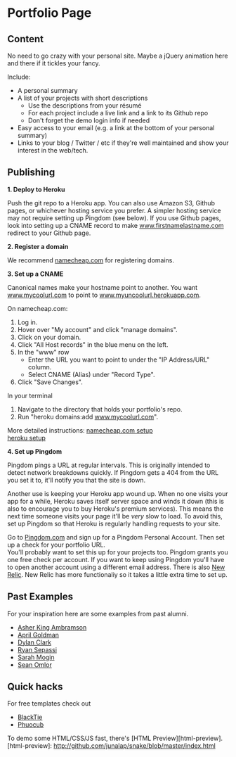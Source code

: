 # Portfolio Page

## Content

No need to go crazy with your personal site. Maybe a jQuery animation here and there if it tickles your fancy.

 Include:
* A personal summary
* A list of your projects with short descriptions
    * Use the descriptions from your résumé
    * For each project include a live link and a link to its Github repo
    * Don't forget the demo login info if needed
* Easy access to your email (e.g. a link at the bottom of your personal summary)
* Links to your blog / Twitter / etc if they're well maintained and show your interest in the web/tech.

## Publishing

**1. Deploy to Heroku**

Push the git repo to a Heroku app. You can also use Amazon S3, Github pages, or whichever hosting service you prefer. A simpler hosting service may not require setting up Pingdom (see below). If you use Github pages, look into setting up a CNAME record to make www.firstnamelastname.com redirect to your Github page.


**2. Register a domain**

We recommend [namecheap.com][namecheap] for registering domains.    

[namecheap]: http://www.namecheap.com/


**3. Set up a CNAME**

Canonical names make your hostname point to another. You want www.mycoolurl.com to point to www.myuncoolurl.herokuapp.com.


 On namecheap.com:    
1. Log in.
2. Hover over "My account" and click "manage domains".
3. Click on your domain.
4. Click "All Host records" in the blue menu on the left.
5. In the "www" row
    * Enter the URL you want to point to under the "IP Address/URL" column.    
    * Select CNAME (Alias) under "Record Type".    
6. Click "Save Changes".

 In your terminal    
1. Navigate to the directory that holds your portfolio's repo.
2. Run "heroku domains:add www.mycoolurl.com".

More detailed instructions:
[namecheap.com setup][namecheap-tutorial]    
[heroku setup][heroku-tutorial]    

[heroku-tutorial]: https://devcenter.heroku.com/articles/custom-domains
[namecheap-tutorial]: http://www.namecheap.com/support/knowledgebase/article.aspx/1031/2/


**4. Set up Pingdom**

Pingdom pings a URL at regular intervals. This is originally intended to detect network breakdowns quickly. If Pingdom gets a 404 from the URL you set it to, it'll notify you that the site is down.    

Another use is keeping your Heroku app wound up. When no one visits your app for a while, Heroku saves itself server space and winds it down (this is also to encourage you to buy Heroku's premium services). This means the next time someone visits your page it'll be *very* slow to load. To avoid this, set up Pingdom so that Heroku is regularly handling requests to your site.

Go to [Pingdom.com][pingdom] and sign up for a Pingdom Personal Account. Then set up a check for your portfolio URL.    
You'll probably want to set this up for your projects too. Pingdom grants you one free check per account. If you want to keep using Pingdom you'll have to open another account using a different email address. There is also [New Relic][new-relic]. New Relic has more functionaliy so it takes a little extra time to set up.

[pingdom]: https://www.pingdom.com/signup/
[new-relic]: http://newrelic.com/

## Past Examples

For your inspiration here are some examples from past alumni.

* [Asher King Ambramson][asher]
* [April Goldman][april]
* [Dylan Clark][dylan]
* [Ryan Sepassi][ryan]
* [Sarah Mogin][sarah]
* [Sean Omlor][sean]

[asher]: http://asherkingabramson.com/
[april]: http://aprilgoldman.com/
[dylan]: http://www.dylnclrk.io/
[ryan]: http://www.ryansepassi.com/
[sarah]: http://www.sarahmogin.com/
[sean]: http://seanomlor.com/

## Quick hacks

For free templates check out
* [BlackTie][blacktie]
* [Phuocub][phuocub]

[blacktie]: http://www.blacktie.co/
[phuocub]: http://phuocub.com/2013/09/free-html5-css3-templates-free-download/

To demo some HTML/CSS/JS fast, there's [HTML Preview][html-preview].
[html-preview]: http://github.com/junalap/snake/blob/master/index.html
